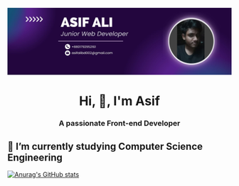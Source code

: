 ![logo](https://github.com/mr9asif/mr9asif/blob/main/Purple%20Abstract%20Graphic%20Design%20LinkedIn%20Article%20Cover%20Image.jpg)
<h1 align="center">Hi, 👋, I'm Asif</h1>
<h3 align="center">A passionate Front-end Developer</h3>

<h2>🔭 I’m currently studying Computer Science Engineering</h2>

[![Anurag's GitHub stats](https://github-readme-stats.vercel.app/api?username=mr9asif)](https://github.com/anuraghazra/github-readme-stats)

